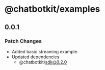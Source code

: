 # @chatbotkit/examples

## 0.0.1

### Patch Changes

- Added basic streaming example.
- Updated dependencies
  - @chatbotkit/sdk@0.2.0
